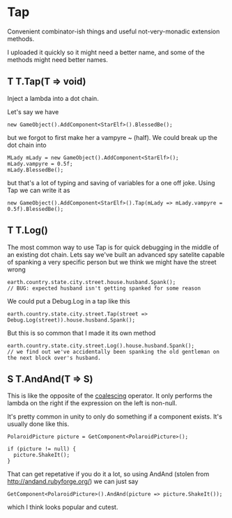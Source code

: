 Tap
===

Convenient combinator-ish things and useful not-very-monadic extension methods.

I uploaded it quickly so it might need a better name, and some of the methods might need better names.

T T.Tap(T => void)
------------------

Inject a lambda into a dot chain.

Let's say we have

    new GameObject().AddComponent<StarElf>().BlessedBe();
    
but we forgot to first make her a vampyre ~ (half). We could break up the dot chain into

    MLady mLady = new GameObject().AddComponent<StarElf>();
    mLady.vampyre = 0.5f;
    mLady.BlessedBe();
    
but that's a lot of typing and saving of variables for a one off joke. Using Tap we can write it as

    new GameObject().AddComponent<StarElf>().Tap(mLady => mLady.vampyre = 0.5f).BlessedBe();
    
T T.Log()
---------

The most common way to use Tap is for quick debugging in the middle of an existing dot chain. Lets say we've built an advanced spy satelite capable of spanking a very specific person but we think we might have the street wrong

    earth.country.state.city.street.house.husband.Spank();
    // BUG: expected husband isn't getting spanked for some reason

We could put a Debug.Log in a tap like this

    earth.country.state.city.street.Tap(street => Debug.Log(street)).house.husband.Spank();

But this is so common that I made it its own method

    earth.country.state.city.street.Log().house.husband.Spank();
    // we find out we've accidentally been spanking the old gentleman on the next block over's husband.

S T.AndAnd(T => S)
------------------

This is like the opposite of the [coalescing](http://msdn.microsoft.com/en-us/library/ms173224.aspx) operator. It only performs the lambda on the right if the expression on the left is non-null.

It's pretty common in unity to only do something if a component exists. It's usually done like this.

    PolaroidPicture picture = GetComponent<PolaroidPicture>();
    
    if (picture != null) {
      picture.ShakeIt();
    }
    
That can get repetative if you do it a lot, so using AndAnd (stolen from http://andand.rubyforge.org/) we can just say

    GetComponent<PolaroidPicture>().AndAnd(picture => picture.ShakeIt());
    
which I think looks popular and cutest.
